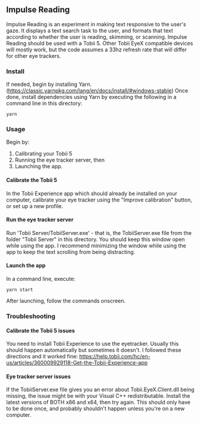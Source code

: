 ## Impulse Reading

Impulse Reading is an experiment in making text responsive to the user's gaze. It displays a text search task to the user, and formats that text according to whether the user is reading, skimming, or scanning.
Impulse Reading should be used with a Tobii 5. Other Tobii EyeX compatible devices will mostly work, but the code assumes a 33hz refresh rate that will differ for other eye trackers.

### Install
If needed, begin by installing Yarn. (https://classic.yarnpkg.com/lang/en/docs/install/#windows-stable)
Once done, install dependencies using Yarn by executing the following in a command line in this directory:

```
yarn
```

### Usage
Begin by:
1. Calibrating your Tobii 5
2. Running the eye tracker server, then
3. Launching the app.

#### Calibrate the Tobii 5
In the Tobii Experience app which should already be installed on your computer, calibrate your eye tracker using the "Improve calibration" button, or set up a new profile.

#### Run the eye tracker server
Run 'Tobii Server/TobiiServer.exe' - that is, the TobiiServer.exe file from the folder "Tobii Server" in this directory. You should keep this window open while using the app. I recommend minimizing the window while using the app to keep the text scrolling from being distracting.

#### Launch the app
In a command line, execute:
```
yarn start
```

After launching, follow the commands onscreen.


### Troubleshooting

#### Calibrate the Tobii 5 issues
You need to install Tobii Experience to use the eyetracker. Usually this should happen automatically but sometimes it doesn't.
I followed these directions and it worked fine: https://help.tobii.com/hc/en-us/articles/360009929118-Get-the-Tobii-Experience-app

#### Eye tracker server issues
If the TobiiServer.exe file gives you an error about Tobii.EyeX.Client.dll being missing, the issue might be with your Visual C++ redistributable. Install the latest versions of BOTH x86 and x64, then try again. This should only have to be done once, and probably shouldn't happen unless you're on a new computer.